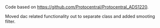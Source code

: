Code based on https://github.com/Protocentral/Protocentral_ADS1220.

Moved dac related functionality out to separate class and added smooting filter.
